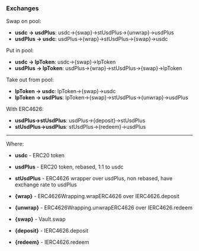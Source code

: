 ### Exchanges

Swap on pool:
- **usdc -> usdPlus**: usdc->{swap}->stUsdPlus->{unwrap}->usdPlus
- **usdPlus -> usdc**: usdPlus->{wrap}->stUsdPlus->{swap}->usdc

Put in pool:
- **usdc -> lpToken**: usdc->{swap}->lpToken
- **usdPlus -> lpToken**: usdPlus->{wrap}->stUsdPlus->{swap}->lpToken

Take out from pool:
- **lpToken -> usdc**: lpToken->{swap}->usdc
- **lpToken -> usdPlus**: lpToken->{swap}->stUsdPlus->{unwrap}->usdPlus

With ERC4626:
- **usdPlus->stUsdPlus**: usdPlus->{deposit}->stUsdPlus
- **stUsdPlus->usdPlus**: stUsdPlus->{redeem}->usdPlus

---

Where:
- **usdc** - ERC20 token
- **usdPlus** - ERC20 token, rebased, 1:1 to usdc
- **stUsdPlus** - ERC4626 wrapper over usdPlus, non rebased, have exchange rate to usdPlus

 
- **{wrap}** - ERC4626Wrapping.wrapERC4626 over IERC4626.deposit
- **{unwrap}** - ERC4626Wrapping.unwrapERC4626 over IERC4626.redeem
- **{swap}** - Vault.swap
- **{deposit}** - IERC4626.deposit
- **{redeem}** - IERC4626.redeem


